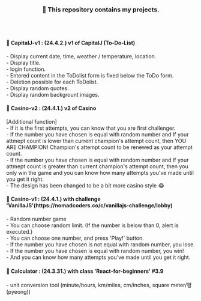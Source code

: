 <div align=center><h3>🐬 This repository contains my projects.</h3></div>
<br />
<br />
<h4> 💎 CapitalJ-v1 : (24.4.2.) v1 of CapitalJ (To-Do-List)</h4>
- Display current date, time, weather / temperature, location.
<br />
- Display title.
<br />
- login function.
<br />
- Entered content in the ToDolist form is fixed below the ToDo form.
<br />
- Deletion possible for each ToDolist.
<br />
- Display random quotes.
<br />
- Display random backgrount images.
<br />

 <h4> 💎 Casino-v2 : (24.4.1.) v2 of Casino </h4>
 [Additional function]
 <br />
 - If it is the first attempts, you can know that you are first challenger.
 <br />
 - If the number you have chosen is equal with random number and If your attmept count is lower than current champion's attempt count, then YOU ARE CHAMPION! Champion's attempt count to be renewed as your attempt count.
 <br />
 - If the number you have chosen is equal with random number and If your attmept count is greater than current champion's attempt count, then you only win the game and you can know how many attempts you've made until you get it right.
 <br />
 - The design has been changed to be a bit more casino style 😂
<h4> 💎 Casino-v1 : (24.4.1.) with challenge 'VanillaJS'(https://nomadcoders.co/c/vanillajs-challenge/lobby) </h4>
 - Random number game
 <br />
 - You can choose random limit. (If the number is below than 0, alert is executed.)
 <br />
 - You can choose one number, and press 'Play!' button.
 <br />
 - If the number you have chosen is not equal with random number, you lose.
 <br />
 - If the number you have chosen is equal with random number, you win! 
 <br />
 - And you can know how many attempts you've made until you get it right.
<br/>
<h4> 💎 Calculator : (24.3.31.) with class 'React-for-beginners' #3.9 </h4>
 - unit conversion tool (minute/hours, km/miles, cm/inches, square meter/평(pyeong))
<br />





